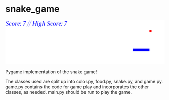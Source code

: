 # snake_game

![alt text](https://github.com/madsdubrosa/snake_game/blob/main/snake_game_img.png)

Pygame implementation of the snake game! 

The classes used are split up into color.py, food.py, snake.py, and game.py. game.py contains the code for game play and incorporates the other classes, as needed. main.py should be run to play the game. 
